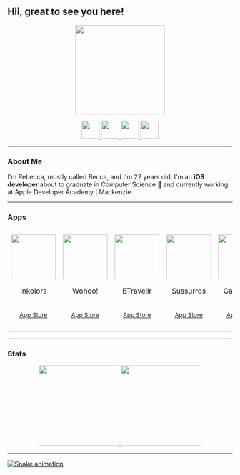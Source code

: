 <link rel="stylesheet" href="https://cdn.jsdelivr.net/gh/devicons/devicon@v2.15.1/devicon.min.css">


## Hii, great to see you here! 

<p align="center">
    <img src="https://user-images.githubusercontent.com/49920539/194181986-c13fbd07-02f4-419b-b521-5f93841f5edf.png" width="200" height="200"/>
</p>

<p align="center">
  <a href = "mailto:rebecca.mello@me.com">
       <img src="https://cdn-icons-png.flaticon.com/512/552/552486.png" width="40" height="40">
  </a>
  <a href="https://linkedin.com/in/rebecca-mello-9101831b2">
       <img src="https://cdn.jsdelivr.net/gh/devicons/devicon/icons/linkedin/linkedin-original.svg" width="40" height="40"/>
  </a> 
  <a href = "https://instagram.com/reeh_ms?igshid=YmMyMTA2M2Y=">
       <img src="https://blog.vizcaya.com.br/wp-content/uploads/2017/02/instagram-Logo-PNG-Transparent-Background-download.png" width="40" height="40">
  </a>
  <a href = "https://medium.com/@rebecca-mello">
       <img src="https://upload.wikimedia.org/wikipedia/commons/thumb/e/ec/Medium_logo_Monogram.svg/1200px-Medium_logo_Monogram.svg.png" width="40" height="40">
  </a>
</p>

--------
### About Me

I'm Rebecca, mostly called Becca, and I'm 22 years old. I'm an **iOS developer** about to graduate in Computer Science :tada: and currently working at Apple Developer Academy | Mackenzie. 

----------
### Apps 
<table>
    <tr>
        <td align="center">
            <a href="https://github.com/Gui25Reis/Inkolors"></a>
            <img src="https://user-images.githubusercontent.com/49920539/194429434-69527598-080f-4271-a99b-26da4bc8515b.png" width="100" height="100"/>  
            <br>
            <p> Inkolors </p>
            <br>
            <sub>
               <a href="https://apps.apple.com/br/app/inkolors/id1572342593?l=en"
                <p>App Store</p>
            </sub>
        </td>
        <td align="center">
            <a href="https://github.com/rebeccamello/Wohoo"></a>
            <img src="https://user-images.githubusercontent.com/49920539/194430537-88e26aea-c25c-4b8c-8c33-daac7018d713.png" width="100" height="100"/>  
            <br>
            <p> Wohoo! </p>
            <br>
            <sub>
                <a href="https://apps.apple.com/br/app/wohoo/id1572891052?l=en"
                <p>App Store</p>
            </sub>
        </td>
        <td align="center">
            <a href="https://github.com/rebeccamello/BTravellr"></a>
            <img src="https://user-images.githubusercontent.com/49920539/194443065-62317227-5d6f-4ab2-a5e3-208052915eef.png" width="100" height="100"/>   
            <br>
            <p> BTravellr </p>
            <br>
            <sub>
               <a href="https://apps.apple.com/br/app/btravellr/id1578742661?l=en"
               <p>App Store</p>
            </sub>
        </td>
        <td align="center">
            <a href="https://github.com/batistagc/Sussuros"></a>
                <img src="https://user-images.githubusercontent.com/49920539/194443364-34aa2a4d-31a0-420c-ae4f-afea8a92b463.png" width="100" height="100"/>                 
                <br>
                <p> Sussurros </p>
                <br>
                <sub>
                    <a href="https://apps.apple.com/br/app/sussurros/id1588110679?l=en"
                    <p>App Store</p>
                </sub>
        </td>
        <td align="center">
            <a href="https://github.com/rebeccamello/Catch-Fly"></a>
                <img src="https://user-images.githubusercontent.com/49920539/194443683-d7a24472-7f81-4bf9-95f2-a81134ab39b4.png" width="100" height="100"/>                 
                <br>
                <p> Catch-Fly </p>
                <br>
                <sub>
                    <a href="https://apps.apple.com/us/app/catch-fly-the-escape/id1615619928"
                    <p>App Store</p>
                </sub>
        </td>
        <td align="center">
            <a href="https://github.com/MarcosChevis/NotesApp"></a>
                <img src="https://user-images.githubusercontent.com/49920539/194444860-98d5b021-e67b-4b48-9b1c-1b08d6b58389.png" width="100" height="100"/>                 
                <br>
                <p> Swift Notes </p>
                <br>
                <sub>
                    <a href="https://apps.apple.com/br/app/swift-notes/id1579088750?l=en"
                    <p>App Store</p>
                </sub>
        </td>
        <td align="center">
            <a href="https://github.com/Rebeccompany/Project-Swift"></a>
            <img src="https://user-images.githubusercontent.com/49920539/194445124-9ad65c38-2923-4598-a285-aa88169c6ba5.png" width="100" height="100"/>   
            <br>
            <p> Spixii Flashcards </p>
            <br>
            <sub>
               <a href="https://apps.apple.com/br/app/spixii-flashcards/id6443457347?l=en"
               <p>App Store</p>
            </sub>
        </td>
    </tr>
</table>

-------
### Stats
<div align="center">
<a href="https://github.com/seu-usuário-aqui">
    <img height="180em" src="https://github-readme-stats.vercel.app/api/top-langs/?username=rebeccamello&layout=compact&langs_count=7&theme=dracula"/>
    <img height="180em" src="https://github-readme-stats.vercel.app/api?username=rebeccamello&show_icons=true&theme=dracula&include_all_commits=true&count_private=true"/>
</div>

-------

![Snake animation](https://github.com/rebeccamello/rebeccamello/blob/output/github-contribution-grid-snake.svg)

